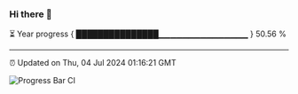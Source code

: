 ### Hi there 👋

⏳ Year progress { ███████████████▁▁▁▁▁▁▁▁▁▁▁▁▁▁▁ } 50.56 %

---

⏰ Updated on Thu, 04 Jul 2024 01:16:21 GMT

![Progress Bar CI](https://github.com/liununu/liununu/workflows/Progress%20Bar%20CI/badge.svg)
